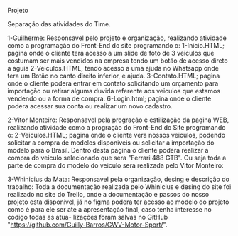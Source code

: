 Projeto

Separação das atividades do Time. 

1-Guilherme:
Responsavel pelo projeto e organização, realizando atividade como a programação do Front-End do site 
programando o:
1-Inicio.HTML; pagina onde o cliente tera acesso a um slide de foto de 3 veiculos que 
costumam ser mais vendidos na empresa tendo um botão de acesso direto a aguia 2-Veiculos.HTML, tendo 
acesso a uma ajuda no Whatsapp onde tera um Botão no canto direito inferior, e ajuda. 
3-Contato.HTML; pagina onde o cliente podera entrar em contato solicitando um orçamento para importação
ou retirar alguma duvida referente aos veiculos que estamos vendendo ou a forma de compra. 
6-Login.html; pagina onde o cliente podera acessar sua conta ou realizar um novo cadastro. 

2-Vitor Monteiro:
Responsavel pela progração e estilização da pagina WEB, realizando atividade como a progração do
Front-End do Site programando o:
2-Veiculos.HTML; pagina onde o cliente vera nossos veiculos, podendo solicitar a compra de modelos 
disponiveis ou solicitar a importação do modelo para o Brasil. Dentro desta pagina o cliente podera 
realizar a compra do veiculo selecionado que sera "Ferrari 488 GTB". Ou seja toda a parte de compra
do modelo do veiculo sera realizada pelo Vitor Monteiro: 

3-Whinicius da Mata: Responsavel pela organização, desing e descrição do trabalho: 
Toda a documentação realizada pelo Whinicius e desing do site foi realizado no site do Trello, onde
a documentação e passos do nosso projeto esta disponivel, já no figma podera ter acesso ao modelo do
projeto como é para ele ser ate a apresentação final, caso tenha interesse no codigo todas as atua-
lizações foram salvas no GitHub "https://github.com/Guilly-Barros/GWV-Motor-Sport/". 

